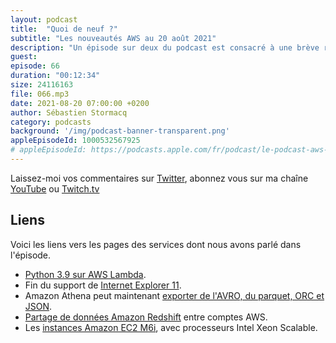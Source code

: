```yaml
---
layout: podcast
title:  "Quoi de neuf ?"
subtitle: "Les nouveautés AWS au 20 août 2021"
description: "Un épisode sur deux du podcast est consacré à une brève revue des principales nouveautés AWS.  Cette semaine, nous parlons de l'arrivée de Python 3.9 sur AWS Lambda, de la fin de support de IE 11, de partage de données pour Amazon Redshift ou Amazon Athena, de transcription de conversation avec Amazon Transcribe et enfin de nouvelles instances EC2, avec les processeurs Intel Xeon Scalable."
guest:
episode: 66
duration: "00:12:34"
size: 24116163
file: 066.mp3
date: 2021-08-20 07:00:00 +0200
author: Sébastien Stormacq
category: podcasts
background: '/img/podcast-banner-transparent.png'
appleEpisodeId: 1000532567925
# appleEpisodeId: https://podcasts.apple.com/fr/podcast/le-podcast-aws-en-français/id1452118442
---
```


Laissez-moi vos commentaires sur [Twitter](https://twitter.com/sebsto), abonnez vous sur ma chaîne [YouTube](https://www.youtube.com/sebsto) ou [Twitch.tv](https://www.twitch.tv/sebAWS)

## Liens

Voici les liens vers les pages des services dont nous avons parlé dans l'épisode.

- [Python 3.9 sur AWS Lambda](https://aws.amazon.com/es/blogs/compute/python-3-9-runtime-now-available-in-aws-lambda/).
- Fin du support de [Internet Explorer 11](https://aws.amazon.com/blogs/aws/heads-up-aws-support-for-internet-explorer-11-is-ending/).
- Amazon Athena peut maintenant [exporter de l'AVRO, du parquet, ORC et JSON](https://aws.amazon.com/about-aws/whats-new/2021/08/athena-can-write-query-results-parquet-avro-orc-json-formats/?nc1=h_ls).
- [Partage de données Amazon Redshift](https://aws.amazon.com/blogs/aws/cross-account-data-sharing-for-amazon-redshift/) entre comptes AWS.
- Les [instances Amazon EC2 M6i](https://aws.amazon.com/blogs/aws/new-amazon-ec2-m6i-instances-powered-by-the-latest-generation-intel-xeon-scalable-processors/), avec processeurs Intel Xeon Scalable.